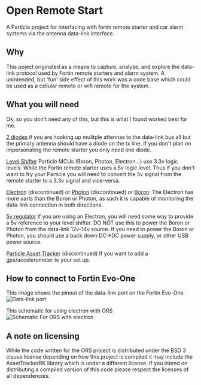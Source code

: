 # Open Remote Start

A Particle project for interfacing with fortin remote starter and car alarm systems
via the antenna data-link interface.


## Why

This poject originated as a means to capture, analyze, and explore the data-link
protocol used by Fortin remote starters and alarm system. A unintended, but 'fun'
side effect of this work was a code base which could be used as a cellular remote
or wifi remote for the system. 

## What you will need

Ok, so you don't need any of this, but this is what I found worked best for me.

[2 diodes](https://www.sparkfun.com/products/8589) if you are hooking up mulitple
attennas to the data-link bus all but the primary antenna should have a diode on
the tx line. If you don't plan on impersonating the remote starter you only need
one diode.

[Level Shifter](https://www.sparkfun.com/products/12009) Particle MCUs (Boron, Photon, Electron...)
use 3.3v logic levels. While the Fortin remote starter uses a 5v logic level. Thus if
you don't want to fry your Particle you will need to convert the 5v signal from the
remote starter to a 3.3v signal and vice-versa.

[Electron](https://store.particle.io/collections/cellular/products/electron-3g-americas) (discontinued) or
[Photon](https://store.particle.io/collections/wifi/products/photon) (discontinued) or
[Boron](https://store.particle.io/products/boron-lte-cat-m1-noram-with-ethersim-4th-gen): The Electron has more
uarts than the Boron or Photon, as such it is capable of monitoring the data-link connection in
both directions.

[5v regulator](https://www.sparkfun.com/products/107) If you are using an Electron, you
will need some way to provide a 5v reference to your level shifter. DO NOT use this to
power the Boron or Photon from the data-link 12v-14v source. If you need to power the Boron or Photon, you
should use a buck down DC->DC power supply, or other USB power source.

[Particle Asset Tracker](https://store.particle.io/products/asset-tracker-v2-components) (discontinued)
If you want to add a gps/accelerometer to your set up.

## How to connect to Fortin Evo-One

This image shows the pinout of the data-link port on the Fortin Evo-One
![Data-link port](images/Labeled_DataLink.jpg)

This schematic for using electron with ORS
![Schematic For ORS with electron](images/Schematic.png)


## A note on licensing

While the code written for the ORS project is distributed under the BSD 3 clause license
depending on how this project is compiled it may include the AssetTrackerRK
library which is under a different license. If you intend on distributing a compiled
version of this code please respect the licenses of all dependencies.
